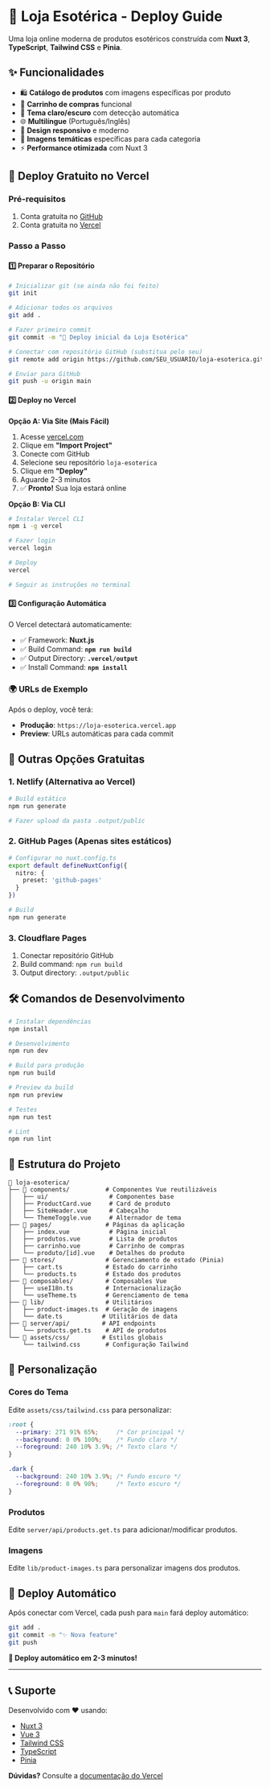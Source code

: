 # 🔮 Loja Esotérica - Deploy Guide

Uma loja online moderna de produtos esotéricos construída com **Nuxt 3**, **TypeScript**, **Tailwind CSS** e **Pinia**.

## ✨ Funcionalidades

- 🛍️ **Catálogo de produtos** com imagens específicas por produto
- 🛒 **Carrinho de compras** funcional
- 🌙 **Tema claro/escuro** com detecção automática
- 🌐 **Multilíngue** (Português/Inglês)
- 📱 **Design responsivo** e moderno
- 🎨 **Imagens temáticas** específicas para cada categoria
- ⚡ **Performance otimizada** com Nuxt 3

## 🚀 Deploy Gratuito no Vercel

### Pré-requisitos
1. Conta gratuita no [GitHub](https://github.com)
2. Conta gratuita no [Vercel](https://vercel.com)

### Passo a Passo

#### 1️⃣ **Preparar o Repositório**
```bash
# Inicializar git (se ainda não foi feito)
git init

# Adicionar todos os arquivos
git add .

# Fazer primeiro commit
git commit -m "🚀 Deploy inicial da Loja Esotérica"

# Conectar com repositório GitHub (substitua pelo seu)
git remote add origin https://github.com/SEU_USUARIO/loja-esoterica.git

# Enviar para GitHub
git push -u origin main
```

#### 2️⃣ **Deploy no Vercel**

**Opção A: Via Site (Mais Fácil)**
1. Acesse [vercel.com](https://vercel.com)
2. Clique em **"Import Project"**
3. Conecte com GitHub
4. Selecione seu repositório `loja-esoterica`
5. Clique em **"Deploy"**
6. Aguarde 2-3 minutos
7. ✅ **Pronto!** Sua loja estará online

**Opção B: Via CLI**
```bash
# Instalar Vercel CLI
npm i -g vercel

# Fazer login
vercel login

# Deploy
vercel

# Seguir as instruções no terminal
```

#### 3️⃣ **Configuração Automática**
O Vercel detectará automaticamente:
- ✅ Framework: **Nuxt.js**
- ✅ Build Command: **`npm run build`**
- ✅ Output Directory: **`.vercel/output`**
- ✅ Install Command: **`npm install`**

### 🌍 **URLs de Exemplo**
Após o deploy, você terá:
- **Produção**: `https://loja-esoterica.vercel.app`
- **Preview**: URLs automáticas para cada commit

## 🎯 **Outras Opções Gratuitas**

### 1. **Netlify** (Alternativa ao Vercel)
```bash
# Build estático
npm run generate

# Fazer upload da pasta .output/public
```

### 2. **GitHub Pages** (Apenas sites estáticos)
```bash
# Configurar no nuxt.config.ts
export default defineNuxtConfig({
  nitro: {
    preset: 'github-pages'
  }
})

# Build
npm run generate
```

### 3. **Cloudflare Pages**
1. Conectar repositório GitHub
2. Build command: `npm run build`
3. Output directory: `.output/public`

## 🛠️ **Comandos de Desenvolvimento**

```bash
# Instalar dependências
npm install

# Desenvolvimento
npm run dev

# Build para produção
npm run build

# Preview da build
npm run preview

# Testes
npm run test

# Lint
npm run lint
```

## 📁 **Estrutura do Projeto**

```
🔮 loja-esoterica/
├── 📁 components/          # Componentes Vue reutilizáveis
│   ├── ui/                 # Componentes base
│   ├── ProductCard.vue     # Card de produto
│   ├── SiteHeader.vue      # Cabeçalho
│   └── ThemeToggle.vue     # Alternador de tema
├── 📁 pages/               # Páginas da aplicação
│   ├── index.vue           # Página inicial
│   ├── produtos.vue        # Lista de produtos
│   ├── carrinho.vue        # Carrinho de compras
│   └── produto/[id].vue    # Detalhes do produto
├── 📁 stores/              # Gerenciamento de estado (Pinia)
│   ├── cart.ts            # Estado do carrinho
│   └── products.ts        # Estado dos produtos
├── 📁 composables/         # Composables Vue
│   ├── useI18n.ts         # Internacionalização
│   └── useTheme.ts        # Gerenciamento de tema
├── 📁 lib/                 # Utilitários
│   ├── product-images.ts  # Geração de imagens
│   └── date.ts           # Utilitários de data
├── 📁 server/api/         # API endpoints
│   └── products.get.ts    # API de produtos
└── 📁 assets/css/         # Estilos globais
    └── tailwind.css       # Configuração Tailwind
```

## 🎨 **Personalização**

### Cores do Tema
Edite `assets/css/tailwind.css` para personalizar:
```css
:root {
  --primary: 271 91% 65%;     /* Cor principal */
  --background: 0 0% 100%;    /* Fundo claro */
  --foreground: 240 10% 3.9%; /* Texto claro */
}

.dark {
  --background: 240 10% 3.9%; /* Fundo escuro */
  --foreground: 0 0% 98%;     /* Texto escuro */
}
```

### Produtos
Edite `server/api/products.get.ts` para adicionar/modificar produtos.

### Imagens
Edite `lib/product-images.ts` para personalizar imagens dos produtos.

## 🚀 **Deploy Automático**

Após conectar com Vercel, cada push para `main` fará deploy automático:

```bash
git add .
git commit -m "✨ Nova feature"
git push
```

**🎉 Deploy automático em 2-3 minutos!**

---

## 📞 **Suporte**

Desenvolvido com ❤️ usando:
- [Nuxt 3](https://nuxt.com)
- [Vue 3](https://vuejs.org)
- [Tailwind CSS](https://tailwindcss.com)
- [TypeScript](https://typescriptlang.org)
- [Pinia](https://pinia.vuejs.org)

**Dúvidas?** Consulte a [documentação do Vercel](https://vercel.com/docs)
